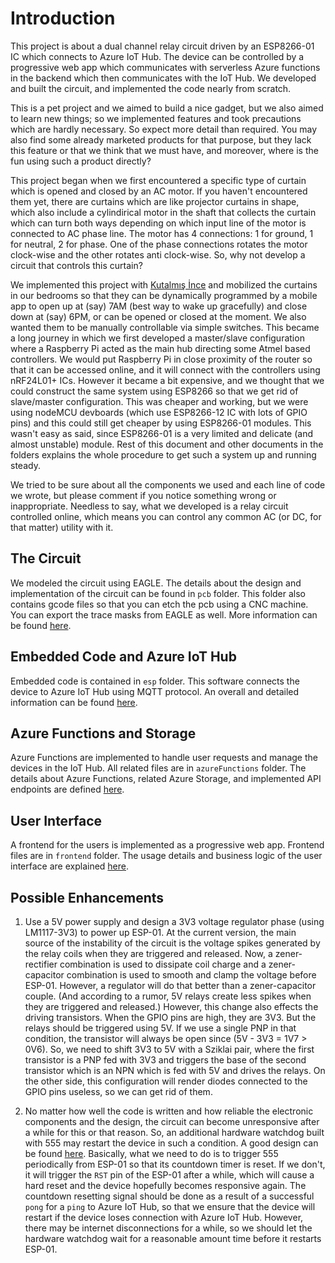 # Introduction

This project is about a dual channel relay circuit driven by an ESP8266-01 IC which connects to Azure IoT Hub. The device can be controlled by a progressive web app which communicates with serverless Azure functions in the backend which then communicates with the IoT Hub. We developed and built the circuit, and implemented the code nearly from scratch.  

This is a pet project and we aimed to build a nice gadget, but we also aimed to learn new things; so we implemented features and took precautions which are hardly necessary. So expect more detail than required. You may also find some already marketed products for that purpose, but they lack this feature or that we think that we must have, and moreover, where is the fun using such a product directly?  

This project began when we first encountered a specific type of curtain which is opened and closed by an AC motor. If you haven't encountered them yet, there are curtains which are like projector curtains in shape, which also include a cylindirical motor in the shaft that collects the curtain which can turn both ways depending on which input line of the motor is connected to AC phase line. The motor has 4 connections: 1 for ground, 1 for neutral, 2 for phase. One of the phase connections rotates the motor clock-wise and the other rotates anti clock-wise. So, why not develop a circuit that controls this curtain?  

We implemented this project with [Kutalmış İnce](http://kutalmisince.com/) and mobilized the curtains in our bedrooms so that they can be dynamically programmed by a mobile app to open up at (say) 7AM (best way to wake up gracefully) and close down at (say) 6PM, or can be opened or closed at the moment. We also wanted them to be manually controllable via simple switches. This became a long journey in which we first developed a master/slave configuration where a Raspberry Pi acted as the main hub directing some Atmel based controllers. We would put Raspberry Pi in close proximity of the router so that it can be accessed online, and it will connect with the controllers using nRF24L01+ ICs. However it became a bit expensive, and we thought that we could construct the same system using ESP8266 so that we get rid of slave/master configuration. This was cheaper and working, but we were using nodeMCU devboards (which use ESP8266-12 IC with lots of GPIO pins) and this could still get cheaper by using ESP8266-01 modules. This wasn't easy as said, since ESP8266-01 is a very limited and delicate (and almost unstable) module. Rest of this document and other documents in the folders explains the whole procedure to get such a system up and running steady.  

We tried to be sure about all the components we used and each line of code we wrote, but please comment if you notice something wrong or inappropriate. Needless to say, what we developed is a relay circuit controlled online, which means you can control any common AC (or DC, for that matter) utility with it.  

## The Circuit

We modeled the circuit using EAGLE. The details about the design and implementation of the circuit can be found in `pcb` folder. This folder also contains gcode files so that you can etch the pcb using a CNC machine. You can export the trace masks from EAGLE as well. More information can be found [here](pcb/README.md).  

## Embedded Code and Azure IoT Hub 

Embedded code is contained in `esp` folder. This software connects the device to Azure IoT Hub using MQTT protocol. An overall and detailed information can be found [here](esp/README.md).  

## Azure Functions and Storage

Azure Functions are implemented to handle user requests and manage the devices in the IoT Hub. All related files are in `azureFunctions` folder. The details about Azure Functions, related Azure Storage, and implemented API endpoints are defined [here](azureFunctions/README.md).  

## User Interface

A frontend for the users is implemented as a progressive web app. Frontend files are in `frontend` folder. The usage details and business logic of the user interface are explained [here](frontend/README.md).  

## Possible Enhancements

1. Use a 5V power supply and design a 3V3 voltage regulator phase (using LM1117-3V3) to power up ESP-01. At the current version, the main source of the instability of the circuit is the voltage spikes generated by the relay coils when they are triggered and released. Now, a zener-rectifier combination is used to dissipate coil charge and a zener-capacitor combination is used to smooth and clamp the voltage before ESP-01. However, a regulator will do that better than a zener-capacitor couple. (And according to a rumor, 5V relays create less spikes when they are triggered and released.) However, this change also effects the driving transistors. When the GPIO pins are high, they are 3V3. But the relays should be triggered using 5V. If we use a single PNP in that condition, the transistor will always be open since (5V - 3V3 = 1V7 > 0V6). So, we need to shift 3V3 to 5V with a Sziklai pair, where the first transistor is a PNP fed with 3V3 and triggers the base of the second transistor which is an NPN which is fed with 5V and drives the relays. On the other side, this configuration will render diodes connected to the GPIO pins useless, so we can get rid of them.  

2. No matter how well the code is written and how reliable the electronic components and the design, the circuit can become unresponsive after a while for this or that reason. So, an additional hardware watchdog built with 555 may restart the device in such a condition. A good design can be found [here](http://upperbound.com/projects/555-watchdog-timer/). Basically, what we need to do is to trigger 555 periodically from ESP-01 so that its countdown timer is reset. If we don't, it will trigger the `RST` pin of the ESP-01 after a while, which will cause a hard reset and the device hopefully becomes responsive again. The countdown resetting signal should be done as a result of a successful `pong` for a `ping` to Azure IoT Hub, so that we ensure that the device will restart if the device loses connection with Azure IoT Hub. However, there may be internet disconnections for a while, so we should let the hardware watchdog wait for a reasonable amount time before it restarts ESP-01.  